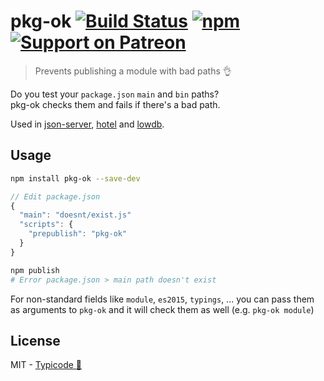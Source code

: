 # pkg-ok [![Build Status](https://travis-ci.org/typicode/pkg-ok.svg?branch=master)](https://travis-ci.org/typicode/pkg-ok) [![npm](https://img.shields.io/npm/v/pkg-ok.svg)](https://www.npmjs.com/package/pkg-ok) [![Support on Patreon](https://img.shields.io/badge/donate-%E2%99%A5-ff69b4.svg)](https://www.patreon.com/typicode)

> Prevents publishing a module with bad paths :ok_hand:

Do you test your `package.json` `main` and `bin` paths?<br>
pkg-ok checks them and fails if there's a bad path.

Used in [json-server](https://github.com/typicode/json-server), [hotel](https://github.com/typicode/hotel) and [lowdb](https://github.com/typicode/lowdb).

## Usage

```sh
npm install pkg-ok --save-dev
```

```js
// Edit package.json
{
  "main": "doesnt/exist.js"
  "scripts": {
    "prepublish": "pkg-ok"
  }
}
```

```sh
npm publish
# Error package.json > main path doesn't exist
```

For non-standard fields like `module`, `es2015`, `typings`, ... you can pass them as arguments to `pkg-ok` and it will check them as well (e.g. `pkg-ok module`)

## License

MIT - [Typicode :cactus:](https://github.com/typicode)
